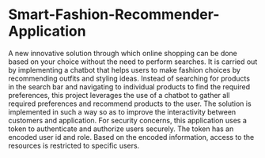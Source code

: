 # Smart-Fashion-Recommender-Application
A new innovative solution through which online shopping can be done based on your choice without the need to perform searches.
It is carried out by implementing a chatbot that helps users to make fashion choices by recommending outfits and styling ideas. 
Instead of searching for products in the search bar and navigating to individual products to find the required preferences, 
this project leverages the use of a chatbot to gather all required preferences and recommend products to the user. 
The solution is implemented in such a way so as to improve the interactivity between customers and application. 
For security concerns, this application uses a token to authenticate and authorize users securely. 
The token has an encoded user id and role. Based on the encoded information, access to the resources is restricted to specific users.
